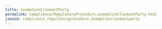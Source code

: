 ```yaml
---
title: exemptionClaimantParty
permalink: compliance/RegulatoryProcedure.exemptionClaimantParty.html
jsonid: compliance_regulatoryprocedure_exemptionclaimantparty
---
```

